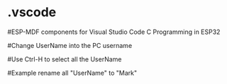 
# .vscode

#ESP-MDF components for Visual Studio Code C Programming in ESP32



#Change UserName into the PC username

#Use Ctrl-H to select all the UserName

#Example rename all "UserName" to "Mark"
